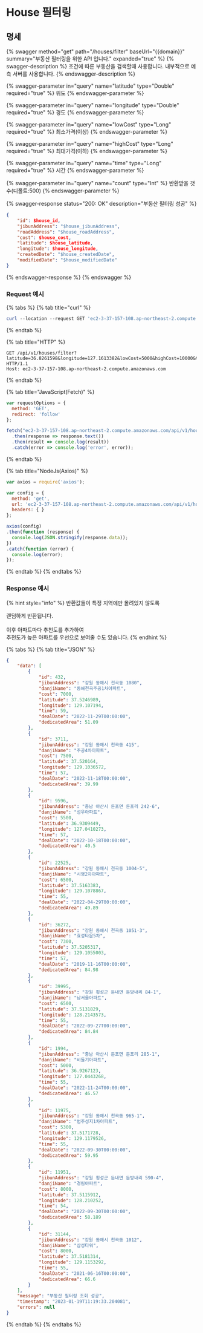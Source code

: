 # House 필터링

## 명세

{% swagger method="get" path="/houses/filter" baseUrl="{{domain}}" summary="부동산 필터링을 위한 API 입니다." expanded="true" %}
{% swagger-description %}
조건에 따른 부동산을 검색할때 사용합니다. 내부적으로 예측 서버를 사용합니다.
{% endswagger-description %}

{% swagger-parameter in="query" name="latitude" type="Double" required="true" %}
위도
{% endswagger-parameter %}

{% swagger-parameter in="query" name="longitude" type="Double" required="true" %}
경도
{% endswagger-parameter %}

{% swagger-parameter in="query" name="lowCost" type="Long" required="true" %}
최소가격(이상)
{% endswagger-parameter %}

{% swagger-parameter in="query" name="highCost" type="Long" required="true" %}
최대가격(이하)
{% endswagger-parameter %}

{% swagger-parameter in="query" name="time" type="Long" required="true" %}
시간
{% endswagger-parameter %}

{% swagger-parameter in="query" name="count" type="Int" %}
반환받을 갯수(디폴트:500)
{% endswagger-parameter %}

{% swagger-response status="200: OK" description="부동산 필터링 성공" %}
```json
{
    "id": $house_id,
    "jibunAddress": "$house_jibunAddress",
    "roadAddress": "$house_roadAddress",
    "cost": $house_cost,
    "latitude": $house_latitude,
    "longitude": $house_longitude,
    "createdDate": "$house_createdDate",
    "modifiedDate": "$house_modifiedDate"
}
```
{% endswagger-response %}
{% endswagger %}

### Request 예시

{% tabs %}
{% tab title="curl" %}
```powershell
curl --location --request GET 'ec2-3-37-157-108.ap-northeast-2.compute.amazonaws.com/api/v1/houses/filter?latitude=36.8261598&longitude=127.1613382&lowCost=5000&highCost=10000&time=60&count=20'
```
{% endtab %}

{% tab title="HTTP" %}
```
GET /api/v1/houses/filter?latitude=36.8261598&longitude=127.1613382&lowCost=5000&highCost=10000&time=60&count=20 HTTP/1.1
Host: ec2-3-37-157-108.ap-northeast-2.compute.amazonaws.com
```
{% endtab %}

{% tab title="JavaScript(Fetch)" %}
```javascript
var requestOptions = {
  method: 'GET',
  redirect: 'follow'
};

fetch("ec2-3-37-157-108.ap-northeast-2.compute.amazonaws.com/api/v1/houses/filter?latitude=36.8261598&longitude=127.1613382&lowCost=5000&highCost=10000&time=60&count=20", requestOptions)
  .then(response => response.text())
  .then(result => console.log(result))
  .catch(error => console.log('error', error));
```
{% endtab %}

{% tab title="NodeJs(Axios)" %}
```javascript
var axios = require('axios');

var config = {
  method: 'get',
  url: 'ec2-3-37-157-108.ap-northeast-2.compute.amazonaws.com/api/v1/houses/filter?latitude=36.8261598&longitude=127.1613382&lowCost=5000&highCost=10000&time=60&count=20',
  headers: { }
};

axios(config)
.then(function (response) {
  console.log(JSON.stringify(response.data));
})
.catch(function (error) {
  console.log(error);
});

```
{% endtab %}
{% endtabs %}

### Response 예시

{% hint style="info" %}
반환값들이 특정 지역에만 몰려있지 않도록

랜덤하게 반환됩니다.\
\
이후 아파트마다 추천도를 추가하여\
추천도가 높은 아파트를 우선으로 보여줄 수도 있습니다.
{% endhint %}



{% tabs %}
{% tab title="JSON" %}
```json
{
    "data": [
        {
            "id": 432,
            "jibunAddress": "강원 동해시 천곡동 1080",
            "danjiName": "동해천곡주공1차아파트",
            "cost": 7000,
            "latitude": 37.5246989,
            "longitude": 129.107194,
            "time": 59,
            "dealDate": "2022-11-29T00:00:00",
            "dedicatedArea": 51.09
        },
        {
            "id": 3711,
            "jibunAddress": "강원 동해시 천곡동 415",
            "danjiName": "주공4차아파트",
            "cost": 7500,
            "latitude": 37.520164,
            "longitude": 129.1036572,
            "time": 57,
            "dealDate": "2022-11-18T00:00:00",
            "dedicatedArea": 39.99
        },
        {
            "id": 9596,
            "jibunAddress": "충남 아산시 둔포면 둔포리 242-6",
            "danjiName": "성우아파트",
            "cost": 5500,
            "latitude": 36.9309449,
            "longitude": 127.0410273,
            "time": 57,
            "dealDate": "2022-10-18T00:00:00",
            "dedicatedArea": 40.5
        },
        {
            "id": 22525,
            "jibunAddress": "강원 동해시 천곡동 1004-5",
            "danjiName": "시영2차아파트",
            "cost": 6500,
            "latitude": 37.5163383,
            "longitude": 129.1078867,
            "time": 55,
            "dealDate": "2022-04-29T00:00:00",
            "dedicatedArea": 49.89
        },
        {
            "id": 36272,
            "jibunAddress": "강원 동해시 천곡동 1051-3",
            "danjiName": "효성타운5차",
            "cost": 7300,
            "latitude": 37.5205317,
            "longitude": 129.1055003,
            "time": 57,
            "dealDate": "2019-11-16T00:00:00",
            "dedicatedArea": 84.98
        },
        {
            "id": 39995,
            "jibunAddress": "강원 횡성군 둔내면 둔방내리 84-1",
            "danjiName": "남서울아파트",
            "cost": 6500,
            "latitude": 37.5131829,
            "longitude": 128.2143573,
            "time": 55,
            "dealDate": "2022-09-27T00:00:00",
            "dedicatedArea": 84.84
        },
        {
            "id": 1994,
            "jibunAddress": "충남 아산시 둔포면 둔포리 285-1",
            "danjiName": "비둘기아파트",
            "cost": 5000,
            "latitude": 36.9267123,
            "longitude": 127.0443268,
            "time": 55,
            "dealDate": "2022-11-24T00:00:00",
            "dedicatedArea": 46.57
        },
        {
            "id": 11975,
            "jibunAddress": "강원 동해시 천곡동 965-1",
            "danjiName": "범주성지1차아파트",
            "cost": 5300,
            "latitude": 37.5171728,
            "longitude": 129.1179526,
            "time": 55,
            "dealDate": "2022-09-30T00:00:00",
            "dedicatedArea": 59.95
        },
        {
            "id": 11951,
            "jibunAddress": "강원 횡성군 둔내면 둔방내리 590-4",
            "danjiName": "경림아파트",
            "cost": 8000,
            "latitude": 37.5115912,
            "longitude": 128.210252,
            "time": 54,
            "dealDate": "2022-09-30T00:00:00",
            "dedicatedArea": 58.189
        },
        {
            "id": 31144,
            "jibunAddress": "강원 동해시 천곡동 1012",
            "danjiName": "삼성타워",
            "cost": 8000,
            "latitude": 37.5181314,
            "longitude": 129.1153292,
            "time": 55,
            "dealDate": "2021-06-16T00:00:00",
            "dedicatedArea": 66.6
        }
    ],
    "message": "부동산 필터링 조회 성공",
    "timestamp": "2023-01-19T11:19:33.204081",
    "errors": null
}
```
{% endtab %}
{% endtabs %}

